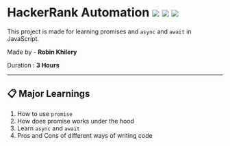 # HackerRank Automation ![](https://img.shields.io/badge/-Promise-yellowgreen) ![](https://img.shields.io/badge/-Async&await-orange)  ![](https://img.shields.io/badge/-%20JS-yellow)

This project is made for learning promises and `async` and `await` in JavaScript.

Made by - **Robin Khilery**

Duration : **3 Hours**

***
## :clipboard: Major Learnings

 1. How to use `promise`
 2. How does promise works under the hood
 3. Learn `async` and `await`
 4. Pros and Cons of different ways of writing code 

 
  
   



 